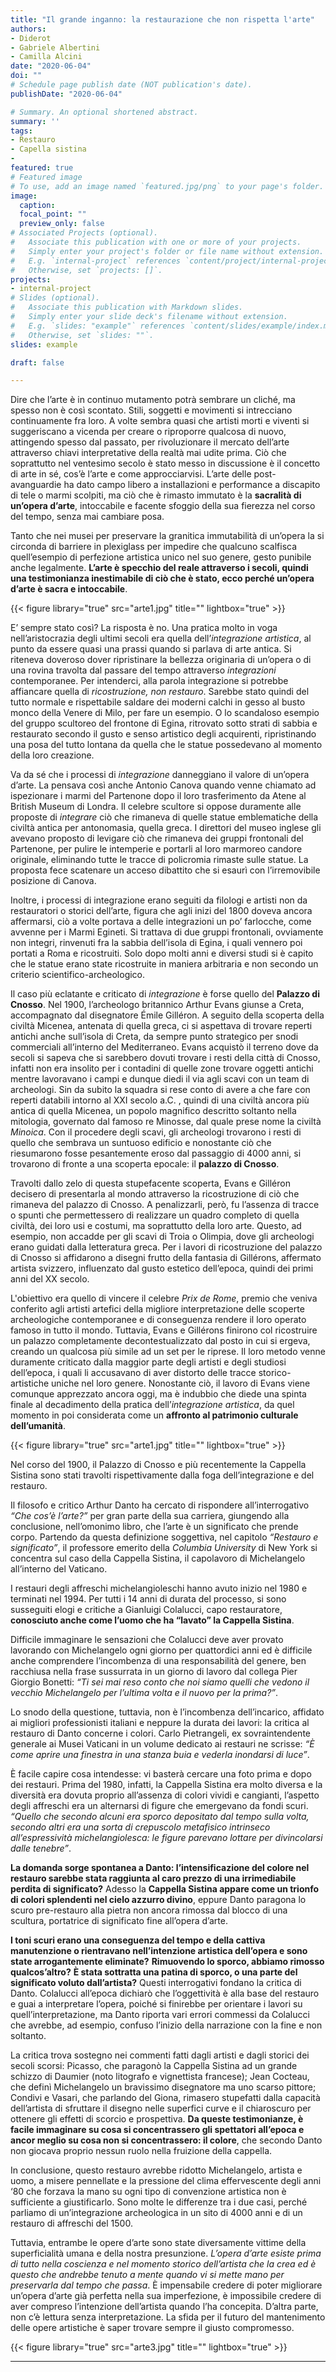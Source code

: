 ```yaml
---
title: "Il grande inganno: la restaurazione che non rispetta l'arte"
authors:
- Diderot
- Gabriele Albertini
- Camilla Alcini
date: "2020-06-04"
doi: ""
# Schedule page publish date (NOT publication's date).
publishDate: "2020-06-04"

# Summary. An optional shortened abstract.
summary: ''
tags:
- Restauro
- Capella sistina
-
featured: true
# Featured image
# To use, add an image named `featured.jpg/png` to your page's folder.
image:
  caption:
  focal_point: ""
  preview_only: false
# Associated Projects (optional).
#   Associate this publication with one or more of your projects.
#   Simply enter your project's folder or file name without extension.
#   E.g. `internal-project` references `content/project/internal-project/index.md`.
#   Otherwise, set `projects: []`.
projects:
- internal-project
# Slides (optional).
#   Associate this publication with Markdown slides.
#   Simply enter your slide deck's filename without extension.
#   E.g. `slides: "example"` references `content/slides/example/index.md`.
#   Otherwise, set `slides: ""`.
slides: example

draft: false

---
```

Dire che l’arte è in continuo mutamento potrà sembrare un cliché, ma spesso non è così scontato.
Stili, soggetti e movimenti si intrecciano continuamente fra loro. A volte sembra quasi che artisti morti e viventi si suggeriscano a vicenda per creare o riproporre qualcosa di nuovo, attingendo spesso dal passato, per rivoluzionare il mercato dell’arte attraverso chiavi interpretative della realtà mai udite prima. Ciò che soprattutto nel ventesimo secolo è stato messo in discussione è il concetto di arte in sé, cos’è l’arte e come approcciarvisi.
L’arte delle post-avanguardie ha dato campo libero a installazioni e performance a discapito di tele o marmi scolpiti, ma ciò che è rimasto immutato è la **sacralità di un’opera d’arte**, intoccabile e facente sfoggio della sua fierezza nel corso del tempo, senza mai cambiare posa.

Tanto che nei musei per preservare la granitica immutabilità di un’opera la si circonda di barriere in plexiglass per impedire che qualcuno scalfisca quell’esempio di perfezione artistica unico nel suo genere, gesto punibile anche legalmente.
**L’arte è specchio del reale attraverso i secoli, quindi una testimonianza inestimabile di ciò che è stato, ecco perché un’opera d’arte è sacra e intoccabile**.

{{< figure library="true" src="arte1.jpg" title="" lightbox="true" >}}


E’ sempre stato così?
La risposta è no.
Una pratica molto in voga nell’aristocrazia degli ultimi secoli era quella dell’*integrazione artistica*, al punto da essere quasi una prassi quando si parlava di arte antica. Si riteneva doveroso dover ripristinare la bellezza originaria di un’opera o di una rovina travolta dal passare del tempo attraverso *integrazioni* contemporanee. Per intenderci, alla parola integrazione si potrebbe affiancare quella di *ricostruzione, non restauro*. Sarebbe stato quindi del tutto normale e rispettabile saldare dei moderni calchi in gesso al busto monco della Venere di Milo, per fare un esempio. O lo scandaloso esempio del gruppo scultoreo del frontone di Egina, ritrovato sotto strati di sabbia e restaurato secondo il gusto e senso artistico degli acquirenti, ripristinando una posa del tutto lontana da quella che le statue possedevano al momento della loro creazione.

Va da sé che i processi di *integrazione* danneggiano il valore di un’opera d’arte.
La pensava così anche Antonio Canova quando venne chiamato ad ispezionare i marmi del Partenone dopo il loro trasferimento da Atene al British Museum di Londra. Il celebre scultore si oppose duramente alle proposte di *integrare* ciò che rimaneva di quelle statue emblematiche della civiltà antica per antonomasia, quella greca. I direttori del museo inglese gli avevano proposto di levigare ciò che rimaneva dei gruppi frontonali del Partenone, per pulire le intemperie e portarli al loro marmoreo candore originale, eliminando tutte le tracce di policromia rimaste sulle statue. La proposta fece scatenare un acceso dibattito che si esaurì con l’irremovibile posizione di Canova.

Inoltre, i processi di integrazione erano seguiti da filologi e artisti non da restauratori o storici dell’arte, figura che agli inizi del 1800 doveva ancora affermarsi, ciò a volte portava a delle integrazioni un po’ farlocche, come avvenne per i Marmi Egineti. Si trattava di due gruppi frontonali, ovviamente non integri, rinvenuti fra la sabbia dell’isola di Egina, i quali vennero poi portati a Roma e ricostruiti. Solo dopo molti anni e diversi studi si è capito che le statue erano state ricostruite in maniera arbitraria e non secondo un criterio scientifico-archeologico.

Il caso più eclatante e criticato di *integrazione* è forse quello del **Palazzo di Cnosso**. Nel 1900, l’archeologo britannico Arthur Evans giunse a Creta, accompagnato dal disegnatore Émile Gilléron. A seguito della scoperta della civiltà Micenea, antenata di quella greca, ci si aspettava di trovare reperti antichi anche sull’isola di Creta, da sempre punto strategico per snodi commerciali all’interno del Mediterraneo. Evans acquistò il terreno dove da secoli si sapeva che si sarebbero dovuti trovare i resti della città di Cnosso, infatti non era insolito per i contadini di quelle zone trovare oggetti antichi mentre lavoravano i campi e dunque diedi il via agli scavi con un team di archeologi. Sin da subito la squadra si rese conto di avere a che fare con reperti databili intorno al XXI secolo a.C. , quindi di una civiltà ancora più antica di quella Micenea, un popolo magnifico descritto soltanto nella mitologia, governato dal famoso re Minosse, dal quale prese nome la civiltà *Minoica*. Con il procedere degli scavi, gli archeologi trovarono i resti di quello che sembrava un suntuoso edificio e nonostante ciò che riesumarono fosse pesantemente eroso dal passaggio di 4000 anni, si trovarono di fronte a una scoperta epocale: il **palazzo di Cnosso**.

Travolti dallo zelo di questa stupefacente scoperta, Evans e Gilléron decisero di presentarla al mondo attraverso la ricostruzione di ciò che rimaneva del palazzo di Cnosso. A penalizzarli, però, fu l’assenza di tracce o spunti che permettessero di realizzare un quadro completo di quella civiltà, dei loro usi e costumi, ma soprattutto della loro arte.
Questo, ad esempio, non accadde per gli scavi di Troia o Olimpia, dove gli archeologi erano guidati dalla letteratura greca. Per i lavori di ricostruzione del palazzo di Cnosso si affidarono a disegni frutto della fantasia di Gillérons, affermato artista svizzero, influenzato dal gusto estetico dell’epoca, quindi dei primi anni del XX secolo.

L'obiettivo era quello di vincere il celebre *Prix de Rome*, premio che veniva conferito agli artisti artefici della migliore interpretazione delle scoperte archeologiche contemporanee e di conseguenza rendere il loro operato famoso in tutto il mondo. Tuttavia, Evans e Gillérons finirono col ricostruire un palazzo completamente decontestualizzato dal posto in cui si ergeva, creando un qualcosa più simile ad un set per le riprese. Il loro metodo venne duramente criticato dalla maggior parte degli artisti e degli studiosi dell’epoca, i quali li accusavano di aver distorto delle tracce storico-artistiche uniche nel loro genere.
Nonostante ciò, il lavoro di Evans viene comunque apprezzato ancora oggi, ma è indubbio che diede una spinta finale al decadimento della pratica dell’*integrazione artistica*, da quel momento in poi considerata come un **affronto al patrimonio culturale dell’umanità**.

{{< figure library="true" src="arte1.jpg" title="" lightbox="true" >}}

Nel corso del 1900, il Palazzo di Cnosso e più recentemente la Cappella Sistina sono stati travolti rispettivamente dalla foga dell’integrazione e del restauro.

Il filosofo e critico Arthur Danto ha cercato di rispondere all’interrogativo *“Che cos’è l’arte?”* per gran parte della sua carriera, giungendo alla conclusione, nell’omonimo libro, che l’arte è un significato che prende corpo.
Partendo da questa definizione soggettiva, nel capitolo *“Restauro e significato”*, il professore emerito della *Columbia University* di New York si concentra sul caso della Cappella Sistina, il capolavoro di Michelangelo all’interno del Vaticano.

I restauri degli affreschi michelangioleschi hanno avuto inizio nel 1980 e terminati nel 1994. Per tutti i 14 anni di durata del processo, si sono susseguiti elogi e critiche a Gianluigi Colalucci, capo restauratore, **conosciuto anche come l’uomo che ha “lavato” la Cappella Sistina**.

Difficile immaginare le sensazioni che Colalucci deve aver provato lavorando con Michelangelo ogni giorno per quattordici anni ed è difficile anche comprendere l’incombenza di una responsabilità del genere, ben racchiusa nella frase sussurrata in un giorno di lavoro dal collega Pier Giorgio Bonetti: *“Ti sei mai reso conto che noi siamo quelli che vedono il vecchio Michelangelo per l’ultima volta e il nuovo per la prima?”*.

Lo snodo della questione, tuttavia, non è l’incombenza dell’incarico, affidato ai migliori professionisti italiani e neppure la durata dei lavori: la critica al restauro di Danto concerne i colori.
Carlo Pietrangeli, ex sovraintendente generale ai Musei Vaticani in un volume dedicato ai restauri ne scrisse: *“È come aprire una finestra in una stanza buia e vederla inondarsi di luce”*.

È facile capire cosa intendesse: vi basterà cercare una foto prima e dopo dei restauri.
Prima del 1980, infatti, la Cappella Sistina era molto diversa e la diversità era dovuta proprio all’assenza di colori vividi e cangianti, l’aspetto degli affreschi era un alternarsi di figure che emergevano da fondi scuri.
*“Quello che secondo alcuni era sporco depositato dal tempo sulla volta, secondo altri era una sorta di crepuscolo metafisico intrinseco all’espressività michelangiolesca: le figure parevano lottare per divincolarsi dalle tenebre”*.

**La domanda sorge spontanea a Danto: l’intensificazione del colore nel restauro sarebbe stata raggiunta al caro prezzo di una irrimediabile perdita di significato?**
Adesso la **Cappella Sistina appare come un trionfo di colori splendenti nel cielo azzurro divino**, eppure Danto paragona lo scuro pre-restauro alla pietra non ancora rimossa dal blocco di una scultura, portatrice di significato fine all’opera d’arte.

**I toni scuri erano una conseguenza del tempo e della cattiva manutenzione o rientravano nell’intenzione artistica dell’opera e sono state arrogantemente eliminate?**
**Rimuovendo lo sporco, abbiamo rimosso qualcos’altro?**
**È stata sottratta una patina di sporco, o una parte del significato voluto dall’artista?**
 Questi interrogativi fondano la critica di Danto. Colalucci all’epoca dichiarò che l’oggettività è alla base del restauro e guai a interpretare l’opera, poiché si finirebbe per orientare i lavori su quell’interpretazione, ma Danto riporta vari errori commessi da Colalucci che avrebbe, ad esempio, confuso l’inizio della narrazione con la fine e non soltanto.
 
 
La critica trova sostegno nei commenti fatti dagli artisti e dagli storici dei secoli scorsi: Picasso, che paragonò la Cappella Sistina ad un grande schizzo di Daumier (noto litografo e vignettista francese); Jean Cocteau, che definì Michelangelo un bravissimo disegnatore ma uno scarso pittore; Condivi e Vasari, che parlando del Giona, rimasero stupefatti dalla capacità dell’artista di sfruttare il disegno nelle superfici curve e il chiaroscuro per ottenere gli effetti di scorcio e prospettiva. **Da queste testimonianze, è facile immaginare su cosa si concentrassero gli spettatori all’epoca e ancor meglio su cosa non si concentrassero: il colore**, che secondo Danto non giocava proprio nessun ruolo nella fruizione della cappella.

In conclusione, questo restauro avrebbe ridotto Michelangelo, artista e uomo, a misere pennellate e la pressione del clima effervescente degli anni ‘80 che forzava la mano su ogni tipo di convenzione artistica non è sufficiente a giustificarlo.
Sono molte le differenze tra i due casi, perché parliamo di un’integrazione archeologica in un sito di 4000 anni e di un restauro di affreschi del 1500.


Tuttavia, entrambe le opere d’arte sono state diversamente vittime della superficialità umana e della nostra presunzione.
*L’opera d’arte esiste prima di tutto nella coscienza e nel momento storico dell’artista che la crea ed è questo che andrebbe tenuto a mente quando vi si mette mano per preservarla dal tempo che passa*. È impensabile credere di poter migliorare un’opera d’arte già perfetta nella sua imperfezione, è impossibile credere di aver compreso l’intenzione dell’artista quando l’ha concepita. D’altra parte, non c’è lettura senza interpretazione. La sfida per il futuro del mantenimento delle opere artistiche è saper trovare sempre il giusto compromesso.

{{< figure library="true" src="arte3.jpg" title="" lightbox="true" >}}


---
